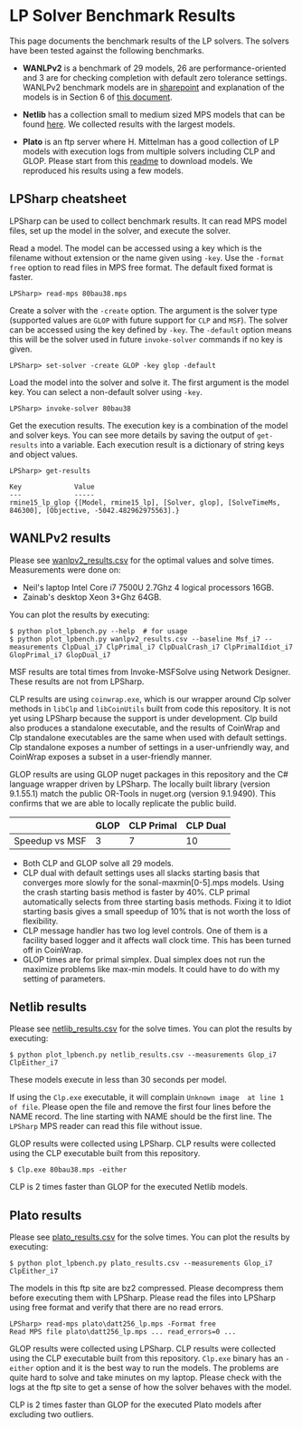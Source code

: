 # LP Solver Benchmark Results

This page documents the benchmark results of the LP solvers. The solvers have
been tested against the following benchmarks.

- __WANLPv2__ is a benchmark of 29 models, 26 are performance-oriented and 3 are for
  checking completion with default zero tolerance settings. WANLPv2 benchmark
  models are in
  [sharepoint](https://microsoft.sharepoint.com/:f:/t/AzNet_WAN/Eta127_8eHhNsylPOEupNQwB1OwjjRGGPilJtk2cf0sT_Q?e=cYFuIm)
  and explanation of the models is in Section 6 of [this
  document](https://microsoft.sharepoint.com/:b:/t/AzNet_WAN/Ed82YFQIC5xBg5_2ya0Y_bgB5OTmeu9GGMhEyFH6D7AXFg?e=GkPifF).

- __Netlib__ has a collection small to medium sized MPS models that can be found
  [here](https://www.cuter.rl.ac.uk/Problems/netlib.shtml). We collected results
  with the largest models.

- __Plato__ is an ftp server where H. Mittelman has a good collection of LP
  models with execution logs from multiple solvers including CLP and GLOP.
  Please start from this [readme](http://plato.asu.edu/ftp/lpsimp.html) to
  download models. We reproduced his results using a few models.

## LPSharp cheatsheet

LPSharp can be used to collect benchmark results. It can read MPS model files,
set up the model in the solver, and execute the solver.

Read a model. The model can be accessed using a key which is the filename
without extension or the name given using `-key`. Use the `-format free` option
to read files in MPS free format. The default fixed format is faster.

```
LPSharp> read-mps 80bau38.mps
```

Create a solver with the `-create` option. The argument is the solver type
(supported values are `GLOP` with future support for `CLP` and `MSF`). The
solver can be accessed using the key defined by `-key`. The `-default` option
means this will be the solver used in future `invoke-solver` commands if no key
is given. 
```
LPSharp> set-solver -create GLOP -key glop -default
```

Load the model into the solver and solve it. The first argument is the model
key. You can select a non-default solver using `-key`. 

```
LPSharp> invoke-solver 80bau38
```

Get the execution results. The execution key is a combination of the model and
solver keys. You can see more details by saving the output of `get-results` into
a variable. Each execution result is a dictionary of string keys and object
values.

```
LPSharp> get-results

Key             Value
---             -----
rmine15_lp_glop {[Model, rmine15_lp], [Solver, glop], [SolveTimeMs, 846300], [Objective, -5042.482962975563].}
```

## WANLPv2 results

Please see [wanlpv2_results.csv](wanlpv2_results.csv) for the optimal values and solve times.
Measurements were done on:

- Neil's laptop Intel Core i7 7500U 2.7Ghz 4 logical processors 16GB.
- Zainab's desktop Xeon 3+Ghz 64GB.

You can plot the results by executing:

```
$ python plot_lpbench.py --help  # for usage
$ python plot_lpbench.py wanlpv2_results.csv --baseline Msf_i7 --measurements ClpDual_i7 ClpPrimal_i7 ClpDualCrash_i7 ClpPrimalIdiot_i7 GlopPrimal_i7 GlopDual_i7
```

MSF results are total times from Invoke-MSFSolve using Network Designer. These
results are not from LPSharp.

CLP results are using `coinwrap.exe`, which is our wrapper around Clp solver
methods in `libClp` and `libCoinUtils` built from code this repository. It is
not yet using LPSharp because the support is under development. Clp build also
produces a standalone executable, and the results of CoinWrap and Clp standalone
executables are the same when used with default settings. Clp standalone exposes
a number of settings in a user-unfriendly way, and CoinWrap exposes a subset in
a user-friendly manner.

GLOP results are using GLOP nuget packages in this repository and the C#
language wrapper driven by LPSharp. The locally built library (version 9.1.55.1)
match the public OR-Tools in nuget.org (version 9.1.9490). This confirms that we
are able to locally replicate the public build.

||GLOP|CLP Primal|CLP Dual|
|--|--|--|--|
|Speedup vs MSF|3|7|10|

- Both CLP and GLOP solve all 29 models.
- CLP dual with default settings uses all slacks starting basis that converges
  more slowly for the sonal-maxmin[0-5].mps models. Using the crash starting
  basis method is faster by 40%. CLP primal automatically selects from three
  starting basis methods. Fixing it to Idiot starting basis gives a small
  speedup of 10% that is not worth the loss of flexibility.
- CLP message handler has two log level controls. One of them is a facility
  based logger and it affects wall clock time. This has been turned off in
  CoinWrap.
- GLOP times are for primal simplex. Dual simplex does not run the maximize
  problems like max-min models. It could have to do with my setting of
  parameters. 

## Netlib results

Please see [netlib_results.csv](netlib_results.csv) for the solve times. You can
plot the results by executing:

```
$ python plot_lpbench.py netlib_results.csv --measurements Glop_i7 ClpEither_i7
```

These models execute in less than 30 seconds per model.

If using the `Clp.exe` executable, it will complain `Unknown image  at line 1 of
file`. Please open the file and remove the first four lines before the NAME
record. The line starting with NAME should be the first line. The `LPSharp` MPS
reader can read this file without issue.

GLOP results were collected using LPSharp. CLP results were collected using the
CLP executable built from this repository.

```
$ Clp.exe 80bau38.mps -either
```

CLP is 2 times faster than GLOP for the executed Netlib models.

## Plato results

Please see [plato_results.csv](plato_results.csv) for the solve times. You can
plot the results by executing:

```
$ python plot_lpbench.py plato_results.csv --measurements Glop_i7 ClpEither_i7
```

The models in this ftp site are bz2 compressed. Please decompress them before
executing them with LPSharp. Please read the files into LPSharp using free
format and verify that there are no read errors.

```
LPSharp> read-mps plato\datt256_lp.mps -Format free
Read MPS file plato\datt256_lp.mps ... read_errors=0 ...
```

GLOP results were collected using LPSharp. CLP results were collected using the
CLP executable built from this repository. `Clp.exe` binary has an `-either`
option and it is the best way to run the models. The problems are quite hard to
solve and take minutes on my laptop. Please check with the logs at the ftp site
to get a sense of how the solver behaves with the model.

CLP is 2 times faster than GLOP for the executed Plato models after excluding
two outliers.